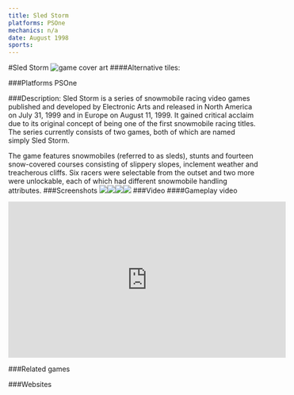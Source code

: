 ```yaml
---
title: Sled Storm
platforms: PSOne
mechanics: n/a
date: August 1998
sports: 
---
```

#Sled Storm
![game cover art](//images.igdb.com/igdb/image/upload/t_cover_big/ouritklwzocshze55jie.jpg "Logo Title Text 1")
####Alternative tiles:

###Platforms
PSOne

###Description:
Sled Storm is a series of snowmobile racing video games published and developed by Electronic Arts and released in North America on July 31, 1999 and in Europe on August 11, 1999. It gained critical acclaim due to its original concept of being one of the first snowmobile racing titles. The series currently consists of two games, both of which are named simply Sled Storm. 
 
The game features snowmobiles (referred to as sleds), stunts and fourteen snow-covered courses consisting of slippery slopes, inclement weather and treacherous cliffs. Six racers were selectable from the outset and two more were unlockable, each of which had different snowmobile handling attributes.
###Screenshots
<a target="_blank" href="//images.igdb.com/igdb/image/upload/t_cover_big/mzrg1yipg3ly3ijdmx3o.jpg"><img src="//images.igdb.com/igdb/image/upload/t_thumb/mzrg1yipg3ly3ijdmx3o.jpg"/></a><a target="_blank" href="//images.igdb.com/igdb/image/upload/t_cover_big/wsqqt7joh0av8jhu0oez.jpg"><img src="//images.igdb.com/igdb/image/upload/t_thumb/wsqqt7joh0av8jhu0oez.jpg"/></a><a target="_blank" href="//images.igdb.com/igdb/image/upload/t_cover_big/c6ft5cbdw3x2fxjj0b0b.jpg"><img src="//images.igdb.com/igdb/image/upload/t_thumb/c6ft5cbdw3x2fxjj0b0b.jpg"/></a><a target="_blank" href="//images.igdb.com/igdb/image/upload/t_cover_big/jdksyknxcildfplykvkz.jpg"><img src="//images.igdb.com/igdb/image/upload/t_thumb/jdksyknxcildfplykvkz.jpg"/></a>
###Video
####Gameplay video

<iframe width="560" height="315" src="https://www.youtube.com/embed/36nPts_qji0" frameborder="0" allowfullscreen></iframe>

###Related games

###Websites

